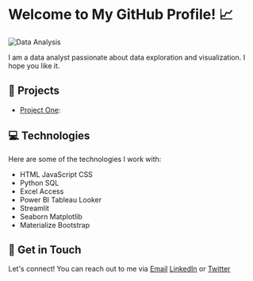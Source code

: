 # Welcome to My GitHub Profile! :chart_with_upwards_trend:

![Data Analysis](https://github.com/Ari8897/Ari8897/assets/133605752/37c926f6-fc7a-4119-a539-933d90be37ae)

I am a data analyst passionate about data exploration and visualization. I hope you like it.

## :rocket: Projects

- [Project One](https://ari8897.github.io/): 

## :computer: Technologies

Here are some of the technologies I work with:

- HTML JavaScript CSS
- Python SQL
- Excel Access 
- Power BI Tableau Looker
- Streamlit
- Seaborn Matplotlib
- Materialize Bootstrap
  

## :email: Get in Touch

Let's connect! 
You can reach out to me via [Email](mailto:arianaspenza@hotmail.com) 
[LinkedIn](https://www.linkedin.com/in/arianasp/)  or
[Twitter](https://twitter.com/ArianaSpenza)
